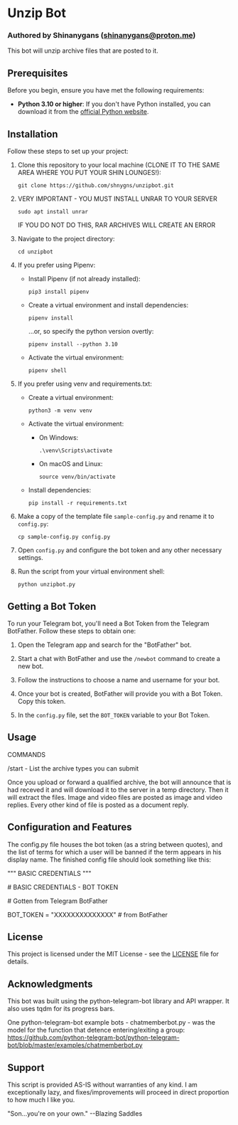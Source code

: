 # Unzip Bot
### Authored by Shinanygans (shinanygans@proton.me)

This bot will unzip archive files that are posted to it.

## Prerequisites

Before you begin, ensure you have met the following requirements:

- **Python 3.10 or higher**: If you don't have Python installed, you can download it from the [official Python website](https://www.python.org/downloads/).

## Installation

Follow these steps to set up your project:

1. Clone this repository to your local machine (CLONE IT TO THE SAME AREA WHERE YOU PUT YOUR SHIN LOUNGES!):

    ```shell
    git clone https://github.com/shnygns/unzipbot.git
    ```

2. VERY IMPORTANT - YOU MUST INSTALL UNRAR TO YOUR SERVER

    ```shell
    sudo apt install unrar
    ```

    IF YOU DO NOT DO THIS, RAR ARCHIVES WILL CREATE AN ERROR


2. Navigate to the project directory:

    ```shell
    cd unzipbot
    ```

3. If you prefer using Pipenv:

    - Install Pipenv (if not already installed):

        ```shell
        pip3 install pipenv
        ```

    - Create a virtual environment and install dependencies:

        ```shell
        pipenv install 
        ```
        ...or, so specify the python version overtly:

        ```shell
        pipenv install --python 3.10
        ```


    - Activate the virtual environment:

        ```shell
        pipenv shell
        ```

4. If you prefer using venv and requirements.txt:

    - Create a virtual environment:

        ```shell
        python3 -m venv venv
        ```

    - Activate the virtual environment:

        - On Windows:

            ```shell
            .\venv\Scripts\activate
            ```

        - On macOS and Linux:

            ```shell
            source venv/bin/activate
            ```

    - Install dependencies:

        ```shell
        pip install -r requirements.txt
        ```

5. Make a copy of the template file `sample-config.py` and rename it to `config.py`:

    ```shell
    cp sample-config.py config.py
    ```

6. Open `config.py` and configure the bot token and any other necessary settings.


7. Run the script from your virtual environment shell:

    ```shell
    python unzipbot.py
    ```

## Getting a Bot Token

To run your Telegram bot, you'll need a Bot Token from the Telegram BotFather. Follow these steps to obtain one:

1. Open the Telegram app and search for the "BotFather" bot.

2. Start a chat with BotFather and use the `/newbot` command to create a new bot.

3. Follow the instructions to choose a name and username for your bot.

4. Once your bot is created, BotFather will provide you with a Bot Token. Copy this token.

5. In the `config.py` file, set the `BOT_TOKEN` variable to your Bot Token.




## Usage

COMMANDS

/start - List the archive types you can submit

Once you upload or forward a qualified archive, the bot will announce that is had receved it and will download it to the server in a temp directory. Then it will extract the files. Image and video files are posted as image and video replies. Every other kind of file is posted as a document reply.


## Configuration and Features

The config.py file houses the bot token (as a string between quotes), and the list of terms for which a user will be banned if the term appears in his display name. The finished config file should look something like this:

""" BASIC CREDENTIALS """

\# BASIC CREDENTIALS - BOT TOKEN

\# Gotten from Telegram BotFather

BOT_TOKEN = "XXXXXXXXXXXXXX"  # from BotFather

## License

This project is licensed under the MIT License - see the [LICENSE](LICENSE) file for details.


## Acknowledgments

This bot was built using the python-telegram-bot library and API wrapper. It also uses tqdm for its progress bars.

One python-telegram-bot example bots - chatmemberbot.py - was the model for the function that detence entering/exiting a group:
https://github.com/python-telegram-bot/python-telegram-bot/blob/master/examples/chatmemberbot.py 


## Support
This script is provided AS-IS without warranties of any kind. I am exceptionally lazy, and fixes/improvements will proceed in direct proportion to how much I like you.

"Son...you're on your own." --Blazing Saddles



